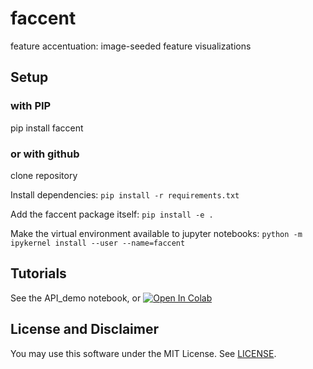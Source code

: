 # faccent
feature accentuation: image-seeded feature visualizations


## Setup

### with PIP

pip install faccent

### or with github

clone repository

Install dependencies: `pip install -r requirements.txt`

Add the faccent package itself: `pip install -e .`

Make the virtual environment available to jupyter notebooks:  `python -m ipykernel install --user --name=faccent`


## Tutorials

See the API_demo notebook, or
<a href="https://colab.research.google.com/github/chrishamblin7/faccent/blob/master/API_demo.ipynb"><img src="https://colab.research.google.com/assets/colab-badge.svg" alt="Open In Colab" /></a>


## License and Disclaimer

You may use this software under the MIT License. See [LICENSE](https://github.com/greentfrapp/lucent/blob/master/LICENSE).

